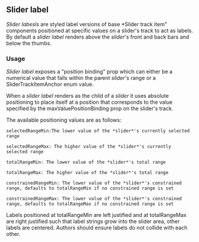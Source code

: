 ## Slider label
*Slider labesls* are styled label versions of base *Slider track item" components positioned at specific values on a slider's track to act as labels.  By default a *slider label* renders above the *slider*'s front and back bars and below the thumbs.

### Usage
*Slider label* exposes a "position binding" prop which can either be a numerical value that falls within the parent *slider*'s range or a SliderTrackItemAnchor enum value.  

When a *slider label* renders as the child of a *slider* it uses absolute positioning to place itself at a position that corresponds to the value specified by the maxValuePositionBinding prop on the slider's track. 

The available positioning values are as follows:

    selectedRangeMin:The lower value of the *slider*'s currently selected range

    selectedRangeMax: The higher value of the *slider*'s currently selected range

    totalRangeMin: The lower value of the *slider*'s total range

    totalRangeMax: The higher value of the *slider*'s total range

    constrainedRangeMin: The lower value of the *slider*'s constrained range, defaults to totalRangeMin if no constrained range is set
    
    constrainedRangeMax: The lower value of the *slider*'s constrained range, defaults to totalRangeMax if no constrained range is set

Labels positioned at totalRangeMin are left justified and at totalRangeMax are right justified such that label strings grow into the slider area, other labels are centered.  Authors should ensure labels do not collide with each other.